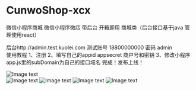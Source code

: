 # CunwoShop-xcx
微信小程序商城 微信小程序微店 带后台 开箱即用 商城类（后台接口基于java 管理使用react）

后台http://admin.test.kuolei.com
测试账号 18800000000  密码 admin  
使用教程
1、注册
2、填写自己的appid appsecret 商户号和密钥
3、修改小程序app.js里的subDomain为自己的接口域名
完成！发布上线！

![Image text](http://cunwoshop.qn.cunwo.com/cunwoshopqrcode.jpg)  
![Image text](http://pibmlznha.bkt.clouddn.com/02.png)
![Image text](http://pibmlznha.bkt.clouddn.com/03.png)
![Image text](http://pibmlznha.bkt.clouddn.com/04.png)
![Image text](http://pibmlznha.bkt.clouddn.com/%E4%B8%BB%E5%9B%BE.png)
